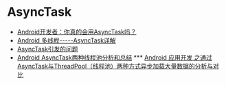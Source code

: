 # AsyncTask

*	[Android开发者：你真的会用AsyncTask吗？](http://code.oneapm.com/android/2015/06/02/android1/)
*	[Android 多线程-----AsyncTask详解](http://www.cnblogs.com/xiaoluo501395377/p/3430542.html)
*	[AsyncTask引发的问题](http://blog.csdn.net/lichao3459/article/details/17712393)
*	[Android AsyncTask两种线程池分析和总结](http://bbs.51cto.com/thread-1114378-1.html)
***	[ Android 应用开发 之通过AsyncTask与ThreadPool（线程池）两种方式异步加载大量数据的分析与对比](http://blog.csdn.net/carrey1989/article/details/12002033)


